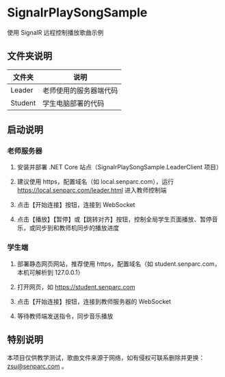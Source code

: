 # SignalrPlaySongSample
使用 SignalR 远程控制播放歌曲示例

## 文件夹说明

|  文件夹  |     说明     |
|---------|--------------|
|  Leader | 老师使用的服务器端代码 |
|  Student | 学生电脑部署的代码    |

## 启动说明

### 老师服务器

1. 安装并部署 .NET Core 站点（SignalrPlaySongSample.LeaderClient 项目）

2. 建议使用 https，配置域名（如 local.senparc.com），运行 https://local.senparc.com/leader.html 进入教师控制端

3. 点击【开始连接】按钮，连接到 WebSocket

4. 点击【播放】【暂停】或【跳转对齐】按钮，控制全局学生页面播放、暂停音乐，或同步到和教师机同步的播放进度

### 学生端

1. 部署静态网页网站，推荐使用 https，配置域名（如 student.senparc.com，本机可解析到 127.0.0.1）

2. 打开网页，如 https://student.senparc.com

3. 点击【开始连接】按钮，连接到教师服务器的 WebSocket

4. 等待教师端发送指令，同步音乐播放

## 特别说明

本项目仅供教学测试，歌曲文件来源于网络，如有侵权可联系删除并更换： zsu@senparc.com 。
